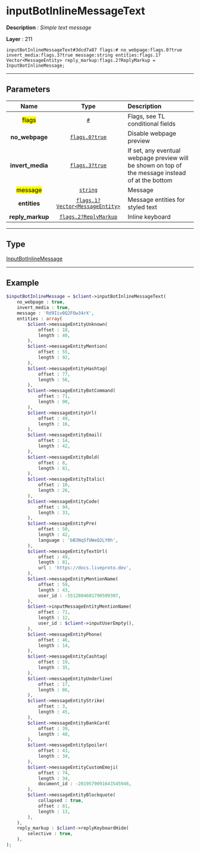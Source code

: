 # inputBotInlineMessageText

**Description** : *Simple text message*

**Layer** : 211

```tl
inputBotInlineMessageText#3dcd7a87 flags:# no_webpage:flags.0?true invert_media:flags.3?true message:string entities:flags.1?Vector<MessageEntity> reply_markup:flags.2?ReplyMarkup = InputBotInlineMessage;
```

---

## Parameters

| Name | Type | Description |
| :---: | :---: | :--- |
| <mark>flags</mark> | [`#`](type/#) | Flags, see TL conditional fields |
| **no_webpage** | [`flags.0?true`](type/true) | Disable webpage preview |
| **invert_media** | [`flags.3?true`](type/true) | If set, any eventual webpage preview will be shown on top of the message instead of at the bottom |
| <mark>message</mark> | [`string`](type/string) | Message |
| **entities** | [`flags.1?Vector<MessageEntity>`](type/MessageEntity) | Message entities for styled text |
| **reply_markup** | [`flags.2?ReplyMarkup`](type/ReplyMarkup) | Inline keyboard |

---

## Type

[InputBotInlineMessage](type/InputBotInlineMessage)

---

## Example

```php
$inputBotInlineMessage = $client->inputBotInlineMessageText(
	no_webpage : true,
	invert_media : true,
	message : 'Rd9Iiv0Q2FOw34rX',
	entities : array(
		$client->messageEntityUnknown(
			offset : 18,
			length : 40,
		),
		$client->messageEntityMention(
			offset : 55,
			length : 92,
		),
		$client->messageEntityHashtag(
			offset : 77,
			length : 56,
		),
		$client->messageEntityBotCommand(
			offset : 71,
			length : 90,
		),
		$client->messageEntityUrl(
			offset : 49,
			length : 16,
		),
		$client->messageEntityEmail(
			offset : 14,
			length : 42,
		),
		$client->messageEntityBold(
			offset : 8,
			length : 81,
		),
		$client->messageEntityItalic(
			offset : 10,
			length : 26,
		),
		$client->messageEntityCode(
			offset : 94,
			length : 33,
		),
		$client->messageEntityPre(
			offset : 50,
			length : 42,
			language : 'bB3Nq5fUWeQ2LY0h',
		),
		$client->messageEntityTextUrl(
			offset : 49,
			length : 81,
			url : 'https://docs.liveproto.dev',
		),
		$client->messageEntityMentionName(
			offset : 59,
			length : 43,
			user_id : -5512804601790509307,
		),
		$client->inputMessageEntityMentionName(
			offset : 71,
			length : 12,
			user_id : $client->inputUserEmpty(),
		),
		$client->messageEntityPhone(
			offset : 46,
			length : 14,
		),
		$client->messageEntityCashtag(
			offset : 19,
			length : 35,
		),
		$client->messageEntityUnderline(
			offset : 17,
			length : 86,
		),
		$client->messageEntityStrike(
			offset : 3,
			length : 45,
		),
		$client->messageEntityBankCard(
			offset : 39,
			length : 48,
		),
		$client->messageEntitySpoiler(
			offset : 43,
			length : 34,
		),
		$client->messageEntityCustomEmoji(
			offset : 74,
			length : 34,
			document_id : -2019579091643545946,
		),
		$client->messageEntityBlockquote(
			collapsed : true,
			offset : 81,
			length : 13,
		),
	),
	reply_markup : $client->replyKeyboardHide(
		selective : true,
	),
);
```